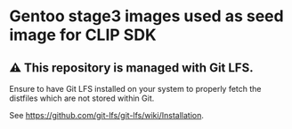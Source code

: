 Gentoo stage3 images used as seed image for CLIP SDK
====================================================

:warning: This repository is managed with Git LFS.
--------------------------------------------------

Ensure to have Git LFS installed on your system to properly fetch the distfiles
which are not stored within Git.

See <https://github.com/git-lfs/git-lfs/wiki/Installation>.
